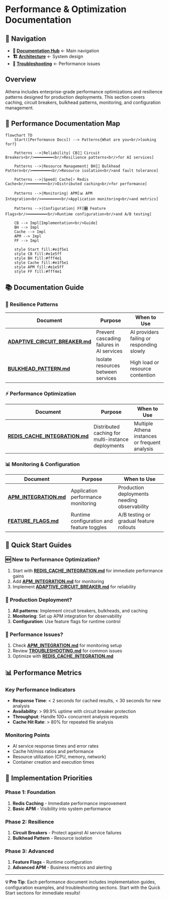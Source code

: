 # Performance & Optimization Documentation

## 🧭 Navigation
- **📖 [Documentation Hub](../README.md)** ← Main navigation
- **🏗️ [Architecture](../ARCHITECTURE.md)** ← System design
- **🐛 [Troubleshooting](../TROUBLESHOOTING.md)** ← Performance issues

## Overview

Athena includes enterprise-grade performance optimizations and resilience patterns designed for production deployments. This section covers caching, circuit breakers, bulkhead patterns, monitoring, and configuration management.

## 📑 Performance Documentation Map

```mermaid
flowchart TD
    Start([Performance Docs]) --> Patterns{What are you<br/>looking for?}
    
    Patterns -->|Reliability| CB[🔧 Circuit Breakers<br/>━━━━━━━━<br/>Resilience patterns<br/>for AI services]
    
    Patterns -->|Resource Management| BH[🚧 Bulkhead Pattern<br/>━━━━━━━━<br/>Resource isolation<br/>and fault tolerance]
    
    Patterns -->|Speed| Cache[⚡ Redis Cache<br/>━━━━━━━━<br/>Distributed caching<br/>for performance]
    
    Patterns -->|Monitoring| APM[📊 APM Integration<br/>━━━━━━━━<br/>Application monitoring<br/>and metrics]
    
    Patterns -->|Configuration| FF[🎛️ Feature Flags<br/>━━━━━━━━<br/>Runtime configuration<br/>and A/B testing]
    
    CB --> Impl[Implementation<br/>Guide]
    BH --> Impl
    Cache --> Impl
    APM --> Impl
    FF --> Impl
    
    style Start fill:#e1f5e1
    style CB fill:#e1e5ff
    style BH fill:#fff4e1
    style Cache fill:#e1f5e1
    style APM fill:#e1e5ff
    style FF fill:#fff4e1
```

## 📚 Documentation Guide

### 🔧 Resilience Patterns
| Document | Purpose | When to Use |
|----------|---------|-------------|
| [**ADAPTIVE_CIRCUIT_BREAKER.md**](./ADAPTIVE_CIRCUIT_BREAKER.md) | Prevent cascading failures in AI services | AI providers failing or responding slowly |
| [**BULKHEAD_PATTERN.md**](./BULKHEAD_PATTERN.md) | Isolate resources between services | High load or resource contention |

### ⚡ Performance Optimization  
| Document | Purpose | When to Use |
|----------|---------|-------------|
| [**REDIS_CACHE_INTEGRATION.md**](./REDIS_CACHE_INTEGRATION.md) | Distributed caching for multi-instance deployments | Multiple Athena instances or frequent analysis |

### 📊 Monitoring & Configuration
| Document | Purpose | When to Use |
|----------|---------|-------------|
| [**APM_INTEGRATION.md**](./APM_INTEGRATION.md) | Application performance monitoring | Production deployments needing observability |
| [**FEATURE_FLAGS.md**](./FEATURE_FLAGS.md) | Runtime configuration and feature toggles | A/B testing or gradual feature rollouts |

## 🚀 Quick Start Guides

### 🆕 New to Performance Optimization?
1. Start with [**REDIS_CACHE_INTEGRATION.md**](./REDIS_CACHE_INTEGRATION.md) for immediate performance gains
2. Add [**APM_INTEGRATION.md**](./APM_INTEGRATION.md) for monitoring
3. Implement [**ADAPTIVE_CIRCUIT_BREAKER.md**](./ADAPTIVE_CIRCUIT_BREAKER.md) for reliability

### 🔧 Production Deployment?
1. **All patterns**: Implement circuit breakers, bulkheads, and caching
2. **Monitoring**: Set up APM integration for observability
3. **Configuration**: Use feature flags for runtime control

### 🐛 Performance Issues?
1. Check [**APM_INTEGRATION.md**](./APM_INTEGRATION.md) for monitoring setup
2. Review [**TROUBLESHOOTING.md**](../TROUBLESHOOTING.md) for common issues
3. Optimize with [**REDIS_CACHE_INTEGRATION.md**](./REDIS_CACHE_INTEGRATION.md)

## 📊 Performance Metrics

### Key Performance Indicators
- **Response Time**: < 2 seconds for cached results, < 30 seconds for new analysis
- **Availability**: > 99.9% uptime with circuit breaker protection
- **Throughput**: Handle 100+ concurrent analysis requests
- **Cache Hit Rate**: > 80% for repeated file analysis

### Monitoring Points
- AI service response times and error rates
- Cache hit/miss ratios and performance
- Resource utilization (CPU, memory, network)
- Container creation and execution times

## 🎯 Implementation Priorities

### Phase 1: Foundation
1. **Redis Caching** - Immediate performance improvement
2. **Basic APM** - Visibility into system performance

### Phase 2: Resilience  
1. **Circuit Breakers** - Protect against AI service failures
2. **Bulkhead Pattern** - Resource isolation

### Phase 3: Advanced
1. **Feature Flags** - Runtime configuration
2. **Advanced APM** - Business metrics and alerting

---

**💡 Pro Tip**: Each performance document includes implementation guides, configuration examples, and troubleshooting sections. Start with the Quick Start sections for immediate results!